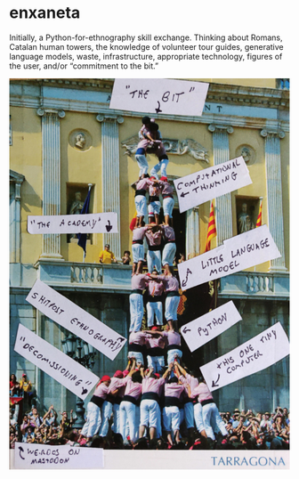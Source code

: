 # enxaneta
Initially, a Python-for-ethnography skill exchange. Thinking about Romans, Catalan human towers, the knowledge of volunteer tour guides, generative language models, waste, infrastructure, appropriate technology, figures of the user, and/or “commitment to the bit.” 

![Annotated postcard of Castellers from the Roman port city of Tarragona](https://raw.githubusercontent.com/timcowlishaw/enxaneta/main/assets/images/home_tarragona.jpg)
